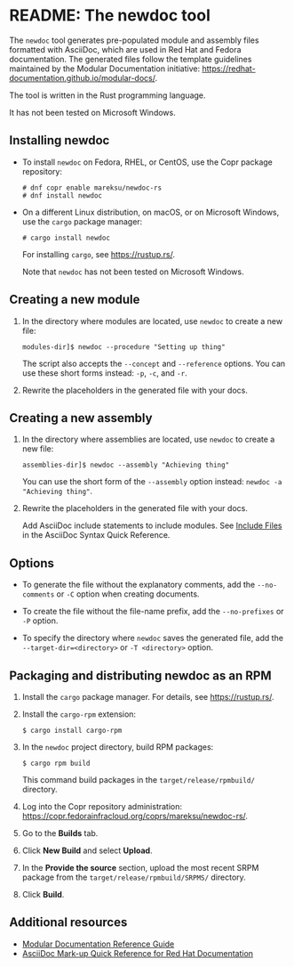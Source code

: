 # README: The newdoc tool

The `newdoc` tool generates pre-populated module and assembly files formatted with AsciiDoc, which are used in Red Hat and Fedora documentation. The generated files follow the template guidelines maintained by the Modular Documentation initiative: <https://redhat-documentation.github.io/modular-docs/>.

The tool is written in the Rust programming language.

It has not been tested on Microsoft Windows.


## Installing newdoc

* To install `newdoc` on Fedora, RHEL, or CentOS, use the Copr package repository:

    ```
    # dnf copr enable mareksu/newdoc-rs
    # dnf install newdoc
    ```

* On a different Linux distribution, on macOS, or on Microsoft Windows, use the `cargo` package manager:

    ```
    # cargo install newdoc
    ```

    For installing `cargo`, see <https://rustup.rs/>.

    Note that `newdoc` has not been tested on Microsoft Windows.

## Creating a new module

1. In the directory where modules are located, use `newdoc` to create a new file:

    ```
    modules-dir]$ newdoc --procedure "Setting up thing"
    ```

    The script also accepts the `--concept` and `--reference` options. You can use these short forms instead: `-p`, `-c`, and `-r`.

2. Rewrite the placeholders in the generated file with your docs.


## Creating a new assembly

1. In the directory where assemblies are located, use `newdoc` to create a new file:

    ```
    assemblies-dir]$ newdoc --assembly "Achieving thing"
    ```
    
    You can use the short form of the `--assembly` option instead: `newdoc -a "Achieving thing"`.
    
2. Rewrite the placeholders in the generated file with your docs.

    Add AsciiDoc include statements to include modules. See [Include Files](https://asciidoctor.org/docs/asciidoc-syntax-quick-reference/#include-files) in the AsciiDoc Syntax Quick Reference.



## Options


* To generate the file without the explanatory comments, add the `--no-comments` or `-C` option when creating documents.

* To create the file without the file-name prefix, add the `--no-prefixes` or `-P` option.

* To specify the directory where `newdoc` saves the generated file, add the `--target-dir=<directory>` or `-T <directory>` option.


## Packaging and distributing newdoc as an RPM

1. Install the  `cargo` package manager. For details, see <https://rustup.rs/>.

2. Install the `cargo-rpm` extension:

    ```
    $ cargo install cargo-rpm
    ```

3. In the `newdoc` project directory, build RPM packages:

    ```
    $ cargo rpm build
    ```

    This command build packages in the `target/release/rpmbuild/` directory.

4. Log into the Copr repository administration: <https://copr.fedorainfracloud.org/coprs/mareksu/newdoc-rs/>.

5. Go to the **Builds** tab.

6. Click **New Build** and select **Upload**.

7. In the **Provide the source** section, upload the most recent SRPM package from the `target/release/rpmbuild/SRPMS/` directory.

8. Click **Build**.


## Additional resources

* [Modular Documentation Reference Guide](https://redhat-documentation.github.io/modular-docs/)
* [AsciiDoc Mark-up Quick Reference for Red Hat Documentation](https://redhat-documentation.github.io/asciidoc-markup-conventions/)

